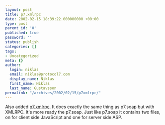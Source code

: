 ```yaml
---
layout: post
title: p7.xmlrpc
date: 2002-02-15 18:39:22.000000000 +00:00
type: post
parent_id: '0'
published: true
password: ''
status: publish
categories: []
tags:
- Uncategorized
meta: {}
author:
  login: niklas
  email: niklas@protocol7.com
  display_name: Niklas
  first_name: Niklas
  last_name: Gustavsson
permalink: "/archives/2002/02/15/p7xmlrpc/"
---
```

Also added [p7.xmlrpc](http://www.protocol7.com/default.asp?x=projdoc/p7_xmlrpc). It does exactly the same thing as p7.soap but with XMLRPC. It's more ready the p7.soap. Just like p7.soap it contains two files, on for client side JavaScript and one for server side ASP.

